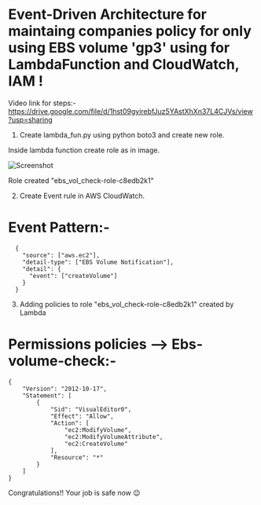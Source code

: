 # Event-Driven Architecture for maintaing companies policy for only using EBS volume 'gp3' using for LambdaFunction and CloudWatch, IAM !

Video link for steps:- https://drive.google.com/file/d/1hst09gyirebfJuz5YAstXhXn37L4CJVs/view?usp=sharing

1. Create lambda_fun.py using python boto3 and create new role.

Inside lambda function create role as in image.

![Screenshot](https://github.com/ItsDev75/EBS_VOLUME_MAINTAINER/assets/80349641/b0909a5e-2a25-4e3c-bded-2447ac930f49)

Role created "ebs_vol_check-role-c8edb2k1"
 
2. Create Event rule in AWS CloudWatch.
# Event Pattern:-  
```
  {
    "source": ["aws.ec2"],
    "detail-type": ["EBS Volume Notification"],
    "detail": {
      "event": ["createVolume"]
    }
  }
```

3. Adding policies to role "ebs_vol_check-role-c8edb2k1" created by Lambda
# Permissions policies --> Ebs-volume-check:-
```
{
    "Version": "2012-10-17",
    "Statement": [
        {
            "Sid": "VisualEditor0",
            "Effect": "Allow",
            "Action": [
                "ec2:ModifyVolume",
                "ec2:ModifyVolumeAttribute",
                "ec2:CreateVolume"
            ],
            "Resource": "*"
        }
    ]
}
```
Congratulations!! Your job is safe now :wink:
